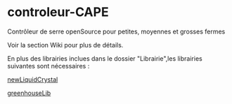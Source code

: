# controleur-CAPE
Contrôleur de serre openSource pour petites, moyennes et grosses fermes 

Voir la section Wiki pour plus de détails.

En plus des librairies inclues dans le dossier "Librairie",les librairies suivantes sont nécessaires :

[newLiquidCrystal](https://bitbucket.org/fmalpartida/new-liquidcrystal/wiki/Home)

[greenhouseLib](https://github.com/LoupHC/GreenhouseLib)
